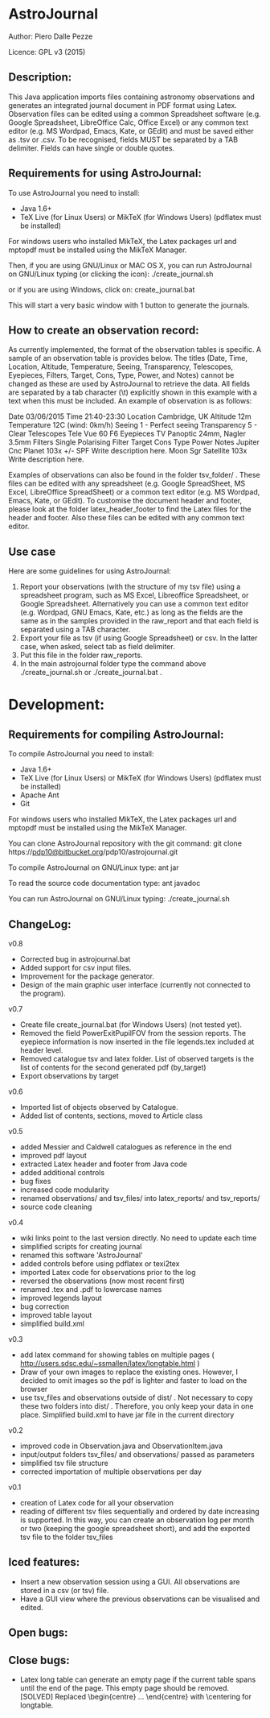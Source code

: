 
# AstroJournal

Author: Piero Dalle Pezze

Licence: GPL v3 (2015)



## Description:
This Java application imports files containing astronomy observations 
and generates an integrated journal document in PDF format using Latex. 
Observation files can be edited using a common Spreadsheet software 
(e.g. Google Spreadsheet, LibreOffice Calc, Office Excel) or any common 
text editor (e.g. MS Wordpad, Emacs, Kate, or GEdit) and must be saved 
either as .tsv or .csv. To be recognised, fields MUST be separated 
by a TAB delimiter. Fields can have single or double quotes.



## Requirements for using AstroJournal:
To use AstroJournal you need to install:

- Java 1.6+
- TeX Live (for Linux Users) or MikTeX (for Windows Users) (pdflatex must be installed)

For windows users who installed MikTeX, the Latex packages url and mptopdf must be installed using the 
MikTeX Manager.

Then, if you are using GNU/Linux or MAC OS X, you can run AstroJournal on GNU/Linux typing (or clicking the icon):
./create_journal.sh

or if you are using Windows, click on:
create_journal.bat

This will start a very basic window with 1 button to generate the journals.


## How to create an observation record:
As currently implemented, the format of the observation tables is 
specific. A sample of an observation table is provides below. The 
titles (Date, Time, Location, Altitude, Temperature, Seeing, 
Transparency, Telescopes, Eyepieces, Filters, Target, Cons, Type, Power, 
and Notes) cannot be changed as these are used by AstroJournal to 
retrieve the data. All fields are separated by a tab character (\t) 
explicitly shown in this example with a text when this must be included.
An example of observation is as follows:

Date	03/06/2015
Time	21:40-23:30
Location	Cambridge, UK
Altitude	12m
Temperature	12C (wind: 0km/h)
Seeing	1 - Perfect seeing
Transparency	5 - Clear
Telescopes	Tele Vue 60 F6
Eyepieces	TV Panoptic 24mm, Nagler 3.5mm
Filters	Single Polarising Filter
Target	Cons	Type	Power	Notes
Jupiter	Cnc	Planet	103x +/- SPF	Write description here.
Moon	Sgr	Satellite	103x	Write description here.

Examples of observations can also be found in the folder tsv_folder/ .
These files can be edited with any spreadsheet (e.g. Google SpreadSheet, 
MS Excel, LibreOffice SpreadSheet) or a common text editor 
(e.g. MS Wordpad, Emacs, Kate, or GEdit). 
To customise the document header and footer, please look at the 
folder latex_header_footer to find the Latex files for the header 
and footer. Also these files can be edited with any common text 
editor.



## Use case
Here are some guidelines for using AstroJournal:
1. Report your observations (with the structure of my tsv file) using a spreadsheet program, such as MS Excel, Libreoffice Spreadsheet, or Google Spreadsheet. Alternatively you can use a common text editor (e.g. Wordpad, GNU Emacs, Kate, etc.) as long as the fields are the same as in the samples provided in the raw_report and that each field is separated using a TAB character.
2. Export your file as tsv (if using Google Spreadsheet) or csv. In the latter case, when asked, select tab as field delimiter.
3. Put this file in the folder raw_reports.
4. In the main astrojournal folder type the command above ./create_journal.sh or ./create_journal.bat .



# Development:

## Requirements for compiling AstroJournal:
To compile AstroJournal you need to install:

- Java 1.6+
- TeX Live (for Linux Users) or MikTeX (for Windows Users) (pdflatex must be installed)
- Apache Ant
- Git

For windows users who installed MikTeX, the Latex packages url and mptopdf must be installed using the 
MikTeX Manager.

You can clone AstroJournal repository with the git command:
git clone https://pdp10@bitbucket.org/pdp10/astrojournal.git

To compile AstroJournal on GNU/Linux type:
ant jar

To read the source code documentation type:
ant javadoc

You can run AstroJournal on GNU/Linux typing:
./create_journal.sh



## ChangeLog:

v0.8

- Corrected bug in astrojournal.bat
- Added support for csv input files.
- Improvement for the package generator.
- Design of the main graphic user interface (currently not connected to the program).

v0.7

- Create file create_journal.bat (for Windows Users) (not tested yet).
- Removed the field PowerExitPupilFOV from the session reports. The eyepiece information is now inserted in the file legends.tex included at header level.
- Removed catalogue tsv and latex folder. List of observed targets is the list of contents for the second generated pdf (by_target)
- Export observations by target

v0.6

- Imported list of objects observed by Catalogue.
- Added list of contents, sections, moved to Article class

v0.5

- added Messier and Caldwell catalogues as reference in the end
- improved pdf layout
- extracted Latex header and footer from Java code
- added additional controls
- bug fixes
- increased code modularity
- renamed observations/ and tsv_files/ into latex_reports/ and tsv_reports/
- source code cleaning

v0.4

- wiki links point to the last version directly. No need to update each time 
- simplified scripts for creating journal
- renamed this software 'AstroJournal'
- added controls before using pdflatex or texi2tex
- imported Latex code for observations prior to the log
- reversed the observations (now most recent first)
- renamed .tex and .pdf to lowercase names
- improved legends layout
- bug correction
- improved table layout
- simplified build.xml

v0.3

- add latex command for showing tables on multiple pages 
( http://users.sdsc.edu/~ssmallen/latex/longtable.html )
- Draw of your own images to replace the existing ones. However, I 
decided to omit images so the pdf is lighter and faster to load on the browser
- use tsv_files and observations outside of dist/ . Not necessary to copy 
these two folders into dist/ . Therefore, you only keep your data in one 
place. Simplified build.xml to have jar file in the current directory

v0.2

- improved code in Observation.java and ObservationItem.java
- input/output folders tsv_files/ and observations/ passed as parameters
- simplified tsv file structure
- corrected importation of multiple observations per day

v0.1

- creation of Latex code for all your observation
- reading of different tsv files sequentially and ordered by date increasing 
is supported. In this way, you can create an observation log per month or 
two (keeping the google spreadsheet short), and add the exported tsv file 
to the folder tsv_files



## Iced features:

- Insert a new observation session using a GUI. All observations are stored in a csv (or tsv) file.
- Have a GUI view where the previous observations can be visualised and edited.



## Open bugs:



## Close bugs:

- Latex long table can generate an empty page if the current table spans 
until the end of the page. This empty page should be removed. [SOLVED] 
Replaced \begin{centre} ... \end{centre} with \centering for longtable.
